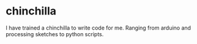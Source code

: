 chinchilla
==========

I have trained a chinchilla to write code for me. Ranging from arduino and processing sketches to python scripts. 
